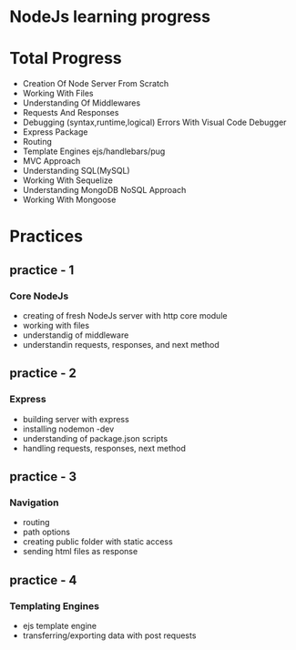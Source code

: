 # NodeJs learning progress

# Total Progress
 * Creation Of Node Server From Scratch
 * Working With Files
 * Understanding Of Middlewares
 * Requests And Responses
 * Debugging (syntax,runtime,logical) Errors With Visual Code Debugger
 * Express Package
 * Routing
 * Template Engines ejs/handlebars/pug
 * MVC Approach
 * Understanding SQL(MySQL)
 * Working With Sequelize
 * Understanding MongoDB NoSQL Approach
 * Working With Mongoose

# Practices
## practice - 1
  ### Core NodeJs
  - creating of fresh NodeJs server with http core module
  - working with files
  - understandig of middleware
  - understandin requests, responses, and next method

## practice - 2
  ### Express
  - building server with express
  - installing nodemon -dev
  - understanding of package.json scripts
  - handling requests, responses, next method

## practice - 3
  ### Navigation
  - routing
  - path options
  - creating public folder with static access
  - sending html files as response

## practice - 4
  ### Templating Engines
  - ejs template engine
  - transferring/exporting data with post requests
